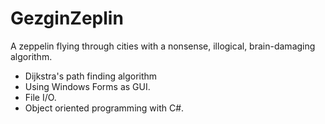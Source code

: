 # GezginZeplin
A zeppelin flying through cities with a nonsense, illogical, brain-damaging algorithm.

+ Dijkstra's path finding algorithm
+ Using Windows Forms as GUI.
+ File I/O.
+ Object oriented programming with C#.
